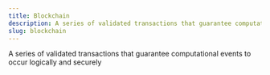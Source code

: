 ```yaml
---
title: Blockchain
description: A series of validated transactions that guarantee computational events to occur logically and securely
slug: blockchain
---
```


A series of validated transactions that guarantee computational events to occur logically and securely